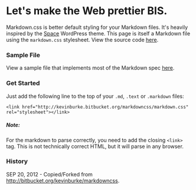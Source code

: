 <link href="http://kevinburke.bitbucket.org/markdowncss/markdown.css" rel="stylesheet"></link>

# Let's make the Web prettier BIS.

Markdown.css is better default styling for your Markdown files. It's heavily
inspired by the [Space](http://getspace.org) WordPress theme. This page is
itself a Markdown file using the `markdown.css` stylesheet. View the source
code [here](http://kevinburke.bitbucket.org/markdowncss/index.md).

### Sample File

View a sample file that implements most of the Markdown spec
[here](http://kevinburke.bitbucket.org/markdowncss/sample.html).

### Get Started

Just add the following line to the top of your `.md`, `.text` or `.markdown`
files:

    <link href="http://kevinburke.bitbucket.org/markdowncss/markdown.css" rel="stylesheet"></link>

##### Note:
    
For the markdown to parse correctly, you need to add the closing `<link>`
tag. This is not technically correct HTML, but it will parse in any browser.


### History

SEP 20, 2012 - Copied/Forked from <http://bitbucket.org/kevinburke/markdowncss>.
